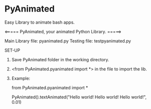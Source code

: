 # PyAnimated
Easy Library to animate bash apps.

<===== PyAnimated, your animated Python Library. =====>

Main Library file: pyanimated.py
Testing file: testpyanimated.py

SET-UP

1. Save PyAnimated folder in the working directory.

2. <from PyAnimated.pyanimated import *> in the file to import the lib.

3. Example:

   from PyAnimated.pyanimated import *

   PyAnimated().textAnimated("Hello world! Hello world! Hello world!", 0.01)
